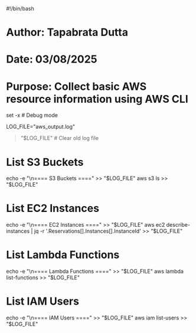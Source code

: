 #!/bin/bash

# Author: Tapabrata Dutta
# Date: 03/08/2025
# Purpose: Collect basic AWS resource information using AWS CLI

set -x  # Debug mode

LOG_FILE="aws_output.log"
> "$LOG_FILE"  # Clear old log file

# List S3 Buckets
echo -e "\n==== S3 Buckets ====" >> "$LOG_FILE"
aws s3 ls >> "$LOG_FILE"

# List EC2 Instances
echo -e "\n==== EC2 Instances ====" >> "$LOG_FILE"
aws ec2 describe-instances | jq -r '.Reservations[].Instances[].InstanceId' >> "$LOG_FILE"

# List Lambda Functions
echo -e "\n==== Lambda Functions ====" >> "$LOG_FILE"
aws lambda list-functions >> "$LOG_FILE"

# List IAM Users
echo -e "\n==== IAM Users ====" >> "$LOG_FILE"
aws iam list-users >> "$LOG_FILE"
